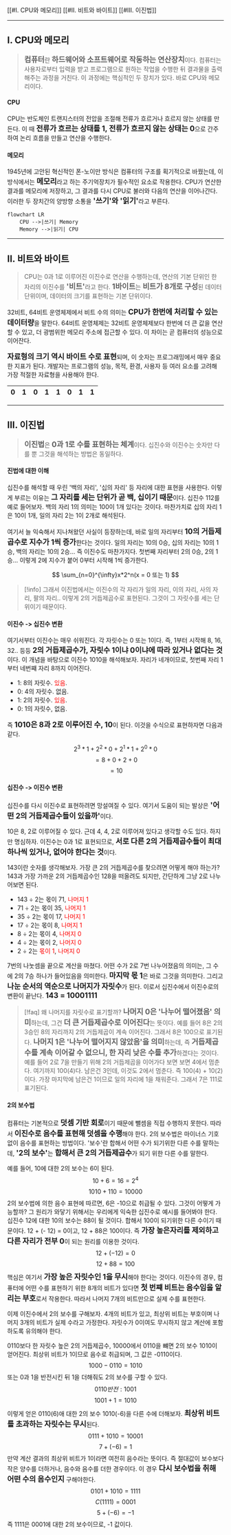 [[#I. CPU와 메모리]]
[[#II. 비트와 바이트]]
[[#III. 이진법]]

---
## I. CPU와 메모리
><span style="font-size:17px; font-weight:bold; font-weight:bold">컴퓨터</span>란 <span style="font-size:17px; font-weight:bold; font-weight:bold">하드웨어와 소프트웨어로 작동하는 연산장치</span>이다. 
>컴퓨터는 사용자로부터 입력을 받고 프로그램으로 원하는 작업을 수행한 뒤 결과물을 출력해주는 과정을 거친다. 이 과정에는 핵심적인 두 장치가 있다. 바로 CPU와 메모리이다.

#### CPU
CPU는 반도체인 트랜지스터의 전압을 조절해 전류가 흐르거나 흐르지 않는 상태를 만든다. 이 때 <span style="font-size:17px; font-weight:bold; font-weight:bold">전류가 흐르는 상태를 1, 전류가 흐르지 않는 상태는 0</span>으로 간주하여 논리 흐름을 만들고 연산을 수행한다.

#### 메모리
1945년에 고안된 혁신적인 폰-노이만 방식은 컴퓨터의 구조를 획기적으로 바꿨는데, 이 방식에서는 <span style="font-size:17px; font-weight:bold">메모리</span>라고 하는 주기억장치가 필수적인 요소로 작용한다.
CPU가 연산한 결과를 메모리에 저장하고, 그 결과를 다시 CPU로 불러와 다음의 연산을 이어나간다. 이러한 두 장치간의 양방향 소통을 <span style="font-size:17px; font-weight:bold">'쓰기'와 '읽기'</span>라고 부른다.

```mermaid
flowchart LR
	CPU -->|쓰기| Memory
	Memory -->|읽기| CPU
```
---
## II. 비트와 바이트
>CPU는 0과 1로 이루어진 이진수로 연산을 수행하는데, 연산의 기본 단위인 한 자리의 이진수를 <span style="font-size:17px; font-weight:bold">'비트'</span>라고 한다. <span style="font-size:17px; font-weight:bold">1바이트</span>는 <span style="font-size:17px; font-weight:bold">비트가 8개로 구성</span>된 데이터 단위이며, 데이터의 크기를 표현하는 기본 단위이다.

32비트, 64비트 운영체제에서 비트 수의 의미는 <span style="font-size:17px; font-weight:bold">CPU가 한번에 처리할 수 있는 데이터량</span>을 말한다. 64비트 운영체제는 32비트 운영체제보다 한번에 더 큰 값을 연산할 수 있고, 더 광범위한 메모리 주소에 접근할 수 있다. 이 차이는 곧 컴퓨터의 성능으로 이어잔다.

<span style="font-size:17px; font-weight:bold">자료형의 크기 역시 바이트 수로 표현</span>되며, 이 숫자는 프로그래밍에서 매우 중요한 지표가 된다. 개발자는 프로그램의 성능, 목적, 환경, 사용자 등 여러 요소를 고려해 가장 적절한 자료형을 사용해야 한다.

|0|1|0|1|1|0|1|1|
|-|-|-|-|-|-|-|-|



---
## III. 이진법
><span style="font-size:17px; font-weight:bold">이진법</span>은 <span style="font-size:17px; font-weight:bold">0과 1로 수를 표현하는 체계</span>이다. 십진수와 이진수는 숫자만 다를 뿐 그것을 해석하는 방법은 동일하다.

#### 진법에 대한 이해
십진수를 해석할 때 우린 '백의 자리', '십의 자리' 등 자리에 대한 표현을 사용한다. 이렇게 부르는 이유는 <span style="font-size:17px; font-weight:bold">그 자리를 세는 단위가 곧 백, 십이기 때문</span>이다.
십진수 112를 예로 들어보자. 백의 자리 1의 의미는 100이 1개 있다는 것이다. 마찬가치로 십의 자리 1은 10이 1개, 일의 자리 2는 1이 2개로 해석된다.

여기서 늘 익숙해서 지나쳐왔던 사실이 등장하는데, 바로 일의 자리부터 <span style="font-size:17px; font-weight:bold">10의 거듭제곱수로 지수가 1씩 증가</span>한다는 것이다. 일의 자리는 10의 0승, 십의 자리는 10의 1승, 백의 자리는 10의 2승...
즉 이진수도 마찬가지다. 첫번째 자리부터 2의 0승, 2의 1승... 이렇게 2에 지수가 붙어 0부터 시작해 1씩 증가한다. 

$$
\sum_{n=0}^{\infty}x*2^n(x = 0 또는 1)
$$
>[!info] 그래서 이진법에서는 이진수의 각 자리가 일의 자리, 이의 자리, 사의 자리, 팔의 자리.. 이렇게 2의 거듭제곱수로 표현된다. 그것이 그 자릿수를 세는 단위이기 때문이다.


#### 이진수 -> 십진수 변환
여기서부터 이진수는 매우 쉬워진다. 각 자릿수는 0 또는 1이다. 즉, 1부터 시작해 8, 16, 32.. 등등 <span style="font-size:17px; font-weight:bold">2의 거듭제곱수가, 자릿수 1이냐 0이냐에 따라 있거나 없다는 것</span>이다.
이 개념을 바탕으로 이진수 1010을 해석해보자. 자리가 네개이므로, 첫번째 자리 1부터 네번쨰 자리 8까지 이어진다.
- 1: 8의 자릿수. <span style="color:red">있음</span>.
- 0: 4의 자릿수. 없음.
- 1: 2의 자릿수. <span style="color:red">있음</span>.
- 0: 1의 자릿수, 없음.

즉 <span style="font-size:17px; font-weight:bold">1010은 8과 2로 이루어진 수, 10</span>이 된다. 이것을 수식으로 표현하자면 다음과 같다.

$$
2^3*1+2^2*0+2^1*1+2^0*0
$$
$$
= 8 + 0 + 2 + 0
$$
$$
=10
$$

#### 십진수 -> 이진수 변환
십진수를 다시 이진수로 표현하려면 망설여질 수 있다. 여기서 도움이 되는 발상은 <span style="font-size:17px; font-weight:bold">'어떤 2의 거듭제곱수들이 있을까'</span>이다.

10은 8, 2로 이루어질 수 있다. 근데 4, 4, 2로 이루어져 있다고 생각할 수도 있다. 하지만 명심하자. 이진수는 0과 1로 표현되므로, <span style="font-size:17px; font-weight:bold">서로 다른 2의 거듭제곱수들이 최대 하나씩 있거나, 없어야 한다는 것</span>이다.

143이란 숫자를 생각해보자. 가장 큰 2의 거듭제곱수를 찾으려면 어떻게 해야 하는가? 143과 가장 가까운 2의 거듭제곱수인 128을 떠올려도 되지만, 간단하게 그냥 2로 나누어보면 된다.

- 143 ÷ 2는 몫이 71, <span style="color:red">나머지 1</span>
- 71 ÷ 2는 몫이 35, <span style="color:red">나머지 1</span>
- 35 ÷ 2는 몫이 17, <span style="color:red">나머지 1</span>
- 17 ÷ 2는 몫이 8, <span style="color:red">나머지 1</span>
- 8 ÷ 2는 몫이 4, <span style="color:red">나머지 0</span>
- 4 ÷ 2는 몫이 2, <span style="color:red">나머지 0</span>
- 2 ÷ 2는 <span style="color:red">몫이 1</span>, <span style="color:red">나머지 0</span>

7번의 나눗셈을 끝으로 계산을 마쳤다. 어떤 수가 2로 7번 나누어졌음의 의미는, 그 수에 2의 7승 하나가 들어있음을 의미한다. <span style="font-size:17px; font-weight:bold">마지막 몫 1</span>은 바로 그것을 의미한다. 그리고 <span style="font-size:17px; font-weight:bold">나눈 순서의 역순으로 나머지가 자릿수</span>가 된다. 이로서 십진수에서 이진수로의 변환이 끝난다. <span style="font-size:17px; font-weight:bold">143 = 10001111 </span>

>[!faq] 왜 나머지를 자릿수로 표기할까? 
<span style="font-size:17px; font-weight:bold">나머지 0은 '나누어 떨어졌음' 의미</span>하는데, 그건 <span style="font-size:17px; font-weight:bold">더 큰 거듭제곱수로 이어진다</span>는 뜻이다. 예를 들어 8은  2의 3승인 8의 자리까지 2의 거듭제곱이 계속 이어진다. 그래서 8은 100으로 표기된다. 
<span style="font-size:17px; font-weight:bold">나머지 1은 '나누어 떨어지지 않았음'을 의미</span>하는데,  즉 <span style="font-size:17px; font-weight:bold">거듭제곱수를 계속 이어갈 수 없으니, 한 자리 낮은 수를 추가</span>하겠다는 것이다. 예를 들어 2로 7을 만들기 위해 2의 거듭제곱을 이어가다 보면 보면 4에서 멈춘다. 여기까지 100(4)다. 남은건 3인데, 이것도 2에서 멈춘다. 즉 100(4) + 10(2)이다. 가장 마지막에 남은건 1이므로 일의 자리에 1을 채워준다. 그래서 7은 111로 표기된다.

#### 2의 보수법
컴퓨터는 기본적으로 <span style="font-size:17px; font-weight:bold">덧셈 기반 회로</span>이기 때문에 뺄셈을 직접 수행하지 못한다. 따라서 <span style="font-size:17px; font-weight:bold">이진수로 음수를 표현해 덧셈을 수행</span>해야 한다.
2의 보수법은 마이너스 기호 없이 음수를 표현하는 방법이다. '보수'란 합해서 어떤 수가 되기위한 다른 수를 말하는데, <span style="font-size:17px; font-weight:bold">'2의 보수'</span>는 <span style="font-size:17px; font-weight:bold">합해서 큰 2의 거듭제곱수</span>가 되기 위한 다른 수를 말한다.

예를 들어, 10에 대한 2의 보수는 6이 된다.
$$
10 + 6 = 16 = 2^4
$$
$$
1010 + 110=10000
$$
2의 보수법에 의한 음수 표현에 따르면, 6은 -10으로 취급될 수 있다. 그것이 어떻게 가능할까?
그 원리가 와닿기 위해서는 우리에게 익숙한 십진수로 예시를 들어봐야 한다.
십진수 12에 대한 10의 보수는 88이 될 것이다. 합해서 100이 되기위한 다른 수이기 때문이다.
12 + (- 12) = 0이고, 12 + 88은 100이다. 즉 <span style="font-size:17px; font-weight:bold">가장 높은자리를 제외하고 다른 자리가 전부 0</span>이 되는 원리를 이용한 것이다.
$$
12 + (-12) = 0
$$
$$
12 + 88 = 100
$$
핵심은 여기서 <span style="font-size:17px; font-weight:bold">가장 높은 자릿수인 1을 무시</span>해야 한다는 것이다. 이진수의 경우, 컴퓨터에 어떤 수를 표현하기 위한 8개의 비트가 있다면 <span style="font-size:17px; font-weight:bold">첫 번쨰 비트는 음수임을 알리는 부호</span>로서 작용한다. 따라서 나머지 7개의 비트만으로 실제 수를 표현한다.

이제 이진수에서 2의 보수를 구해보자. 4개의 비트가 있고, 최상위 비트는 부호이며 나머지 3개의 비트가 실제 수라고 가정한다. 자릿수가 0이여도 무시하지 않고 계산에 포함하도록 유의해야 한다.

0110보다 한 자릿수 높은 2의 거듭제곱수, 10000에서 0110을 뺴면 2의 보수 1010이 얻어진다. 최상위 비트가 1이므로 음수로 취급되며, 그 값은 -0110이다.
$$
1000 - 0110 = 1010
$$
또는 0과 1을 반전시킨 뒤 1을 더해줘도 2의 보수를 구할 수 있다.
$$
0110 반전:1001
$$
$$
1001+1=1010
$$
이렇게 얻은 0110(6)애 대한 2의 보수 1010(-6)을 다른 수에 더해보자. <span style="font-size:17px; font-weight:bold">최상위 비트를 초과하는 자릿수는 무시</span>된다.
$$
0111 +1010 =10001
$$
$$
7 + (-6)=1
$$
만약 계산 결과의 최상위 비트가 1이라면 여전히 음수라는 뜻이다. 즉 절대값이 보수보다 작은 양수를 더하거나, 음수와 음수를 더한 경우이다. 이 경우 <span style="font-size:17px; font-weight:bold">다시 보수법을 취해 어떤 수의 음수인지</span> 구해야한다.
$$
0101 +1010 =1111
$$
$$
C(1111)=0001
$$
$$
5+(-6)=-1
$$
즉 1111은 0001에 대한 2의 보수이므로, -1 값이다. 

